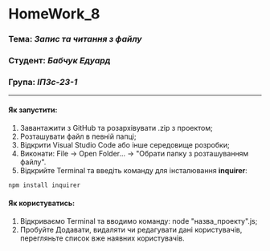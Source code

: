 # HomeWork_8

### Тема: _Запис та читання з файлу_
### Студент: _Бабчук Едуард_
### Група: _ІПЗс-23-1_

---

#### Як запустити:
1. Завантажити з GitHub та розархівувати .zip з проектом;
2. Розташувати файл в певній папці;
3. Відкрити Visual Studio Code або інше середовище розробки;
4. Виконати: File -> Open Folder... -> "Обрати папку з розташуванням файлу".
5. Відкрийте Terminal та введіть команду для інсталювання __inquirer__:
```JavaScript
npm install inquirer
```

#### Як користуватись:
1. Відкриваємо Terminal та вводимо команду: node "назва_проекту".js;
2. Пробуйте Додавати, видаляти чи редагувати дані користувачів, перегляньте список вже наявних користувачів.

